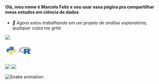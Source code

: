 #### **Olá, meu nome é Marcelo Felix e vou usar essa página pra compartilhar meus estudos em ciência de dados**

- *🔭 Agora estou trabalhando em um projeto de análise exploratória, qualquer coisa me grita*
<!--- *🌱 O foco dos estudos aqui é Análise e visualização de bases de dados reais.*-->


<div align="left">
  <a href="https://github.com/rafaballerini">
  <img height="160em" src="https://github-readme-stats.vercel.app/api?username=felixmarcelo&show_icons=true&theme=radical&include_all_commits=false&count_private=true&hide=contribs"/>
  <!--<img height="160em" src="https://github-readme-stats.vercel.app/api/top-langs/?username=felixmarcelo&layout=compact&langs_count=2&theme=radical"/>-->
</div>
<div style="display: inline_block"><br>
  <img align="center" alt="Marcelo-Python" height="30" width="40" src="https://raw.githubusercontent.com/devicons/devicon/master/icons/python/python-original.svg">
  <img align="center" alt="Marcelo-R" height="30" width="40" src="https://raw.githubusercontent.com/devicons/devicon/master/icons/r/r-original.svg">
  
</div>
  
  ##
  <div> 
  <a href = "mailto:felixmarcelo.mf@gmail.com"><img src="https://img.shields.io/badge/-Gmail-%23333?style=for-the-badge&logo=gmail&logoColor=white" target="_blank"></a>
  <a href="https://www.linkedin.com/in/marcelo-felix-a8845b144/" target="_blank"><img src="https://img.shields.io/badge/-LinkedIn-%230077B5?style=for-the-badge&logo=linkedin&logoColor=white" target="_blank"></a> 
  
  ![Snake animation](https://github.com/felixmarcelo/felixmarcelo/blob/output/github-contribution-grid-snake.svg)
 
</div>    
    
    
